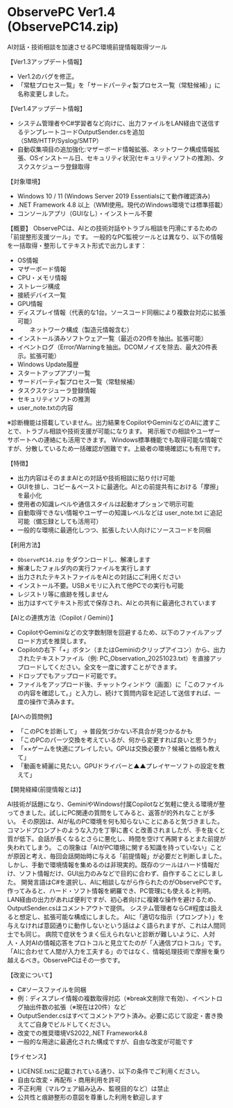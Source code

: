 # ObservePC Ver1.4 (ObservePC14.zip)
AI対話・技術相談を加速させるPC環境前提情報取得ツール

【Ver1.3アップデート情報】
- Ver1.2のバグを修正。
- 「常駐プロセス一覧」を「サードパーティ製プロセス一覧（常駐候補）」に名称変更しました。

【Ver1.4アップデート情報】
- システム管理者やC#学習者など向けに、出力ファイルをLAN経由で送信するテンプレートコードOutputSender.csを追加（SMB/HTTP/Syslog/SMTP）
- 自動収集項目の追加強化:マザーボード情報拡張、ネットワーク構成情報拡張、OSインストール日、セキュリティ状況(セキュリティソフトの推測)、タスクスケジューラ登録取得

【対象環境】
- Windows 10 / 11 (Windows Server 2019 Essentialsにて動作確認済み)
- .NET Framework 4.8 以上（WMI使用。現代のWindows環境では標準搭載）
- コンソールアプリ（GUIなし）・インストール不要

【概要】
ObservePCは、AIとの技術対話やトラブル相談を円滑にするための「前提整形支援ツール」です。
一般的なPC監視ツールとは異なり、以下の情報を一括取得・整形してテキスト形式で出力します：
- 	OS情報
- 	マザーボード情報
- 	CPU・メモリ情報
- 	ストレージ構成
- 	接続デバイス一覧
- 	GPU情報
- 	ディスプレイ情報（代表的な1台。ソースコード同梱により複数台対応に拡張可能）
- 　　ネットワーク構成（製造元情報含む）
- 	インストール済みソフトウェア一覧（最近の20件を抽出。拡張可能）
- 	イベントログ（Error/Warningを抽出。DCOMノイズを除去、最大20件表示。拡張可能）
- 	Windows Update履歴
- 	スタートアップアプリ一覧
- 	サードパーティ製プロセス一覧（常駐候補）
- 	タスクスケジューラ登録情報
- 	セキュリティソフトの推測
- 	user_note.txtの内容

※診断機能は搭載していません。出力結果をCopilotやGeminiなどのAIに渡すことで、トラブル相談や技術支援が可能になります。
掲示板での相談やユーザーサポートへの連絡にも活用できます。
Windows標準機能でも取得可能な情報ですが、分散しているため一括確認が困難です。上級者の環境確認にも有用です。

【特徴】
- 	出力内容はそのままAIとの対話や技術相談に貼り付け可能
- 	GUIを排し、コピー＆ペーストに最適化。AIとの前提共有における「摩擦」を最小化
- 	使用者の知識レベルや通信スタイルは起動オプションで明示可能
- 	自動取得できない情報やユーザーの知識レベルなどは user_note.txt に追記可能（備忘録としても活用可）
- 	一般的な環境に最適化しつつ、拡張したい人向けにソースコードを同梱

【利用方法】
-   `ObservePC14.zip` をダウンロードし、解凍します
-   解凍したフォルダ内の実行ファイルを実行します
-   出力されたテキストファイルをAIとの対話にご利用ください
- 	インストール不要。USBメモリに入れて他PCでの実行も可能
- 	レジストリ等に痕跡を残しません
- 	出力はすべてテキスト形式で保存され、AIとの共有に最適化されています

【AIとの連携方法（Copilot / Gemini）】
- 	CopilotやGeminiなどの文字数制限を回避するため、以下のファイルアップロード方式を推奨します。
-   Copilotの右下「+」ボタン（またはGeminiのクリップアイコン）から、出力されたテキストファイル（例: PC_Observation_20251023.txt）を直接アップロードしてください。全文を一度に渡すことができます。
-   ドロップでもアップロード可能です。
-   ファイルをアップロード後、チャットウィンドウ（画面）に「このファイルの内容を確認して。」と入力し、続けて質問内容を記述して送信すれば、一度の操作で済みます。

【AIへの質問例】
-  「このPCを診断して」 → 普段気づかない不具合が見つかるかも
-  「このPCのパーツ交換を考えているが、何から変更すれば良いと思うか」
-  「××ゲームを快適にプレイしたい。GPUは交換必要か？候補と価格も教えて」
-  「動画を綺麗に見たい。GPUドライバーと▲▲プレイヤーソフトの設定を教えて」
  
【開発経緯(前提情報とは)】

AI技術が話題になり、GeminiやWindows付属Copilotなど気軽に使える環境が整ってきました。試しにPC関連の質問をしてみると、返答が的外れなことが多い。
その原因は、AIが私のPC環境を何も知らないことにあると気づきました。コマンドプロンプトのような入力を丁寧に書くと改善されましたが、手を抜くと質が低下。会話が長くなるとさらに悪化し、時間を空けて再開するとまた前提が失われてしまう。
この現象は「AIがPC環境に関する知識を持っていない」ことが原因と考え、毎回会話開始時に与える「前提情報」が必要だと判断しました。
しかし、手動で環境情報を集めるのは非現実的。既存のツールはハード情報だけ、ソフト情報だけ、GUI出力のみなどで目的に合わず、自作することにしました。
開発言語はC#を選択し、AIに相談しながら作られたのがObservePCです。作ってみると、ハード・ソフト情報を網羅でき、PC管理にも使えると判明。
LAN経由の出力があれば便利ですが、初心者向けに複雑な操作を避けるため、OutputSender.csはコメントアウトで提供。
システム管理者ならC#程度は扱えると想定し、拡張可能な構成にしました。
AIに「適切な指示（プロンプト）」を与えなければ意図通りに動作しないという話はよく語られますが、これは人間同士でも同じ。
病院で症状をうまく伝えられないと診断が難しいように、人対人・人対AIの情報応答をプロトコルと見立てたのが「人通信プロトコル」です。
「AIに合わせて人間が入力を工夫する」のではなく、情報処理技術で摩擦を乗り越えるべき。ObservePCはその一歩です。

【改変について】
- 	C#ソースファイルを同梱
- 	例：ディスプレイ情報の複数取得対応（※break文削除で有効）、イベントログ抽出件数の拡張（※現在は20件）など
- 	OutputSender.csはすべてコメントアウト済み。必要に応じて設定・書き換えてご自身でビルドしてください。
- 	改変での推奨環境VS2022,.NET Framework4.8
- 	一般的な用途に最適化された構成ですが、自由な改変が可能です

【ライセンス】
- 	LICENSE.txtに記載されている通り、以下の条件でご利用ください。
- 	自由な改変・再配布・商用利用を許可
- 	不正利用（マルウェア組み込み、監視目的など）は禁止
- 	公共性と痕跡整形の意図を尊重した利用を歓迎します

